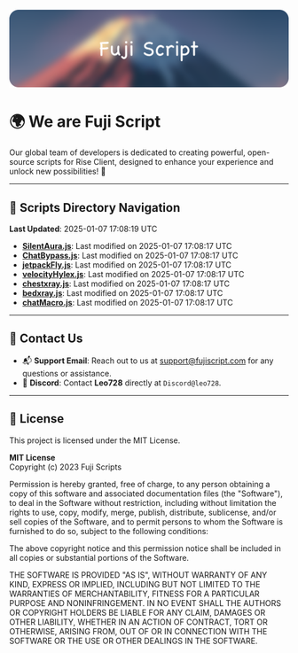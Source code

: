 ![Banner](.github/b.webp)

# 🌍 **We are Fuji Script**

Our global team of developers is dedicated to creating powerful, open-source scripts for Rise Client, designed to enhance your experience and unlock new possibilities! 🌟

---
<!-- SCRIPTS_NAVIGATION_START -->
## 📂 **Scripts Directory Navigation**

**Last Updated**: 2025-01-07 17:08:19 UTC

- **[SilentAura.js](scripts/SilentAura.js)**: Last modified on 2025-01-07 17:08:17 UTC
- **[ChatBypass.js](scripts/ChatBypass.js)**: Last modified on 2025-01-07 17:08:17 UTC
- **[jetpackFly.js](scripts/jetpackFly.js)**: Last modified on 2025-01-07 17:08:17 UTC
- **[velocityHylex.js](scripts/velocityHylex.js)**: Last modified on 2025-01-07 17:08:17 UTC
- **[chestxray.js](scripts/chestxray.js)**: Last modified on 2025-01-07 17:08:17 UTC
- **[bedxray.js](scripts/bedxray.js)**: Last modified on 2025-01-07 17:08:17 UTC
- **[chatMacro.js](scripts/chatMacro.js)**: Last modified on 2025-01-07 17:08:17 UTC

<!-- SCRIPTS_NAVIGATION_END -->

---

## 💬 **Contact Us**  
- 📬 **Support Email**: Reach out to us at [support@fujiscript.com](mailto:support@fujiscript.com) for any questions or assistance.  
- 💬 **Discord**: Contact **Leo728** directly at `Discord@leo728`.

---

## 📜 **License**

This project is licensed under the MIT License.  

**MIT License**  
Copyright (c) 2023 Fuji Scripts  

Permission is hereby granted, free of charge, to any person obtaining a copy of this software and associated documentation files (the "Software"), to deal in the Software without restriction, including without limitation the rights to use, copy, modify, merge, publish, distribute, sublicense, and/or sell copies of the Software, and to permit persons to whom the Software is furnished to do so, subject to the following conditions:  

The above copyright notice and this permission notice shall be included in all copies or substantial portions of the Software.  

THE SOFTWARE IS PROVIDED "AS IS", WITHOUT WARRANTY OF ANY KIND, EXPRESS OR IMPLIED, INCLUDING BUT NOT LIMITED TO THE WARRANTIES OF MERCHANTABILITY, FITNESS FOR A PARTICULAR PURPOSE AND NONINFRINGEMENT. IN NO EVENT SHALL THE AUTHORS OR COPYRIGHT HOLDERS BE LIABLE FOR ANY CLAIM, DAMAGES OR OTHER LIABILITY, WHETHER IN AN ACTION OF CONTRACT, TORT OR OTHERWISE, ARISING FROM, OUT OF OR IN CONNECTION WITH THE SOFTWARE OR THE USE OR OTHER DEALINGS IN THE SOFTWARE.  
